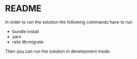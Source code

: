 # README

In order to run the solution the following commands have to run
* bundle install
* yarn
* rails db:migrate

Then you can run the solution in development mode.
